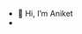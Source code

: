 - 👋 Hi, I’m Aniket
- 
<!---
aniket-pande/aniket-pande is a ✨ special ✨ repository because its `README.md` (this file) appears on your GitHub profile.
You can click the Preview link to take a look at your changes.
--->
